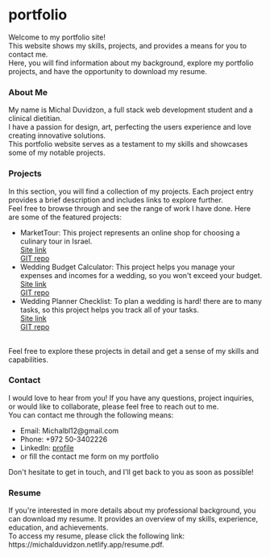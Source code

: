 # portfolio

<p>Welcome to my portfolio site! <br> This website shows my skills, projects, and provides a means for you to contact me. <br> 
  Here, you will find information about my background, explore my portfolio projects, and have the opportunity to download my resume.</p>

<h3>About Me</h3>
My name is Michal Duvidzon, a full stack web development student and a clinical dietitian. <br> 
I have a passion for design, art, perfecting the users experience and love creating innovative solutions. <br> 
This portfolio website serves as a testament to my skills and showcases some of my notable projects.

<h3>Projects</h3>
In this section, you will find a collection of my projects. Each project entry provides a brief description and includes links to explore further. <br> 
Feel free to browse through and see the range of work I have done. Here are some of the featured projects:
<ul>
<li>MarketTour: This project represents an online shop for choosing a culinary tour in Israel. <br>
<a href="https://markettour.netlify.app/">Site link</a> <br>
<a href="https://github.com/Blushi23/marketTour.git">GIT repo</a></li>

  <li>Wedding Budget Calculator: This project helps you manage your expenses and incomes for a wedding, so you won't exceed your budget. <br>
<a href="https://weddingbudgetcalculator.netlify.app/">Site link</a> <br>
<a href="https://github.com/Blushi23/weddingBudget.git">GIT repo</a></li>

  <li>Wedding Planner Checklist: To plan a wedding is hard! there are to many tasks, so this project helps you track all of your tasks. <br>
<a href="https://weddingplannerchecklist.netlify.app/">Site link</a> <br>
<a href="https://github.com/Blushi23/toDoList.git">GIT repo</a></li>
</ul>
<br>
Feel free to explore these projects in detail and get a sense of my skills and capabilities.

<h3>Contact</h3>
I would love to hear from you! If you have any questions, project inquiries, or would like to collaborate, please feel free to reach out to me.<br>
You can contact me through the following means:
<ul>
<li>Email: Michalbl12@gmail.com</li>
<li>Phone: +972 50-3402226</li>
<li>LinkedIn: <a href="https://www.linkedin.com/in/michal-duvidzon-117191258/">profile</a></li>
  <li>or fill the contact me form on my portfolio</li>
</ul>
  Don't hesitate to get in touch, and I'll get back to you as soon as possible!

<h3>Resume</h3>
If you're interested in more details about my professional background, you can download my resume. 
It provides an overview of my skills, experience, education, and achievements. <br>
To access my resume, please click the following link: https://michalduvidzon.netlify.app/resume.pdf.
